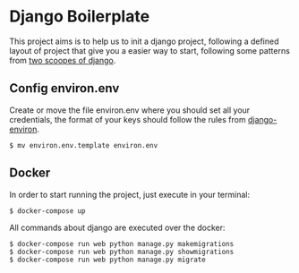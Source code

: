 # Django Boilerplate

This project aims is to help us to init a django project, following a defined layout of project that give you a easier way to start, following some patterns from [two scoopes of django](https://www.twoscoopspress.com "Two scoops Page").

## Config environ.env
Create or move the file environ.env where you should set all your credentials, the format of your keys should follow the rules from [django-environ](https://github.com/joke2k/django-environ "Django Environ Page").
```
$ mv environ.env.template environ.env
```

## Docker
In order to start running the project, just execute in your terminal:
```
$ docker-compose up
```

All commands about django are executed over the docker: 
```
$ docker-compose run web python manage.py makemigrations
$ docker-compose run web python manage.py showmigrations
$ docker-compose run web python manage.py migrate
```